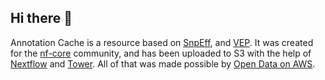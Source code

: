 ## Hi there 👋

Annotation Cache is a resource based on [SnpEff](https://pcingola.github.io/SnpEff/), and [VEP](https://www.ensembl.org/info/docs/tools/vep/index.html).
It was created for the [nf-core](https://nf-co.re/) community, and has been uploaded to S3 with the help of [Nextflow](https://www.nextflow.io/) and [Tower](https://tower.nf/).
All of that was made possible by [Open Data on AWS](https://registry.opendata.aws/).
